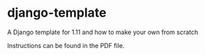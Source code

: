 # django-template
A Django template for 1.11 and how to make your own from scratch

Instructions can be found in the PDF file. 

